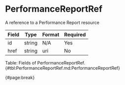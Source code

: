 <!--
    ATTENTION: This file was generated via gradle!
               Do NOT manually edit this file! Any such changes will be overwritten!
-->

# PerformanceReportRef

A reference to a Performance Report resource

| Field | Type | Format | Required |
| ------- | ------- | ------- | --- |
| id | string | N/A | Yes |
| href | string | uri | No |

Table: Fields of PerformanceReportRef. {#tbl:PerformanceReportRef.md:PerformanceReportRef}

{#page:break}

